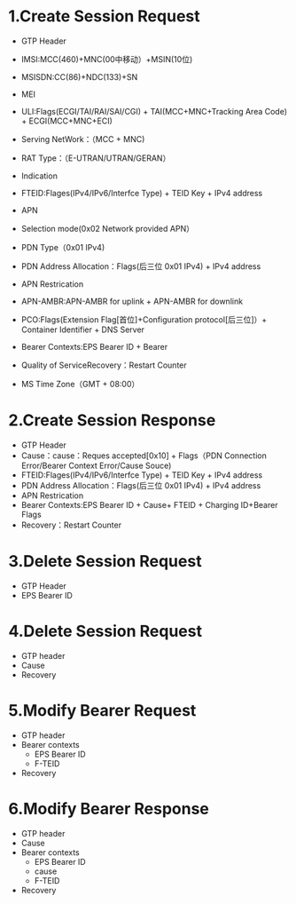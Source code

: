 # 1.Create Session Request

- GTP Header
- IMSI:MCC(460)+MNC(00中移动）+MSIN(10位)
- MSISDN:CC(86)+NDC(133)+SN    
- MEI
  

- ULI:Flags(ECGI/TAI/RAI/SAI/CGI) + TAI(MCC+MNC+Tracking Area Code) + ECGI(MCC+MNC+ECI)
- Serving NetWork：（MCC + MNC)
- RAT Type：（E-UTRAN/UTRAN/GERAN）
  

- Indication
  

- FTEID:Flages(IPv4/IPv6/Interfce Type) + TEID Key + IPv4 address
- APN
- Selection mode(0x02 Network provided APN）
- PDN Type（0x01 IPv4)
- PDN Address Allocation：Flags(后三位 0x01 IPv4) + IPv4 address
- APN Restrication
  

- APN-AMBR:APN-AMBR for uplink + APN-AMBR for downlink
- PCO:Flags(Extension Flag[首位]+Configuration protocol[后三位]）+ Container Identifier + DNS Server
- Bearer Contexts:EPS Bearer ID + Bearer
  

- Quality of ServiceRecovery：Restart Counter
- MS Time Zone（GMT + 08:00）

# 2.Create Session Response

- GTP Header
- Cause：cause：Reques accepted[0x10] + Flags（PDN Connection Error/Bearer Context Error/Cause Souce)
- FTEID:Flages(IPv4/IPv6/Interfce Type) + TEID Key + IPv4 address
- PDN Address Allocation：Flags(后三位 0x01 IPv4) + IPv4 address
- APN Restrication
- Bearer Contexts:EPS Bearer ID + Cause+ FTEID + Charging ID+Bearer Flags
- Recovery：Restart Counter

# 3.Delete Session Request

- GTP Header
- EPS Bearer ID

# 4.Delete Session Request
- GTP header
- Cause
- Recovery

# 5.Modify Bearer Request
- GTP header
- Bearer contexts
  - EPS Bearer ID
  - F-TEID
- Recovery

# 6.Modify Bearer Response
- GTP header
- Cause
- Bearer contexts
  - EPS Bearer ID
  - cause
  - F-TEID
- Recovery






